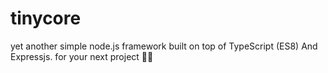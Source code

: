 # tinycore
yet another simple node.js framework built on top of TypeScript (ES8) And Expressjs. for your next project 💪🏽
